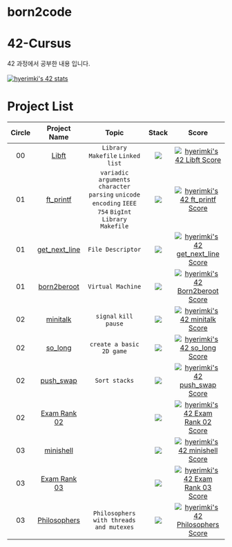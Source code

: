 # born2code

# 42-Cursus
42 과정에서 공부한 내용 입니다.
<br>
<br>
[![hyerimki's 42 stats](https://badge42.vercel.app/api/v2/claw9co9a00060fmly486niif/stats?cursusId=21&coalitionId=88)](https://github.com/JaeSeoKim/badge42)
# Project List
| Circle | Project Name |   Topic   | Stack | Score |
| :----: | :----------: | :-------: | :---: | :---: |
| 00     | [Libft](https://github.com/hyerim108/born2code/tree/master/libft) | `Library` `Makefile` `Linked` `list` | <img src="https://img.shields.io/badge/c-A8B9CC?style=for-the-badge&logo=c&logoColor=white"> | [![hyerimki's 42 Libft Score](https://badge42.vercel.app/api/v2/claw9co9a00060fmly486niif/project/2647954)](https://github.com/JaeSeoKim/badge42) |
| 01     | [ft_printf](https://github.com/hyerim108/born2code/tree/master/printf) | `variadic arguments` `character parsing` `unicode encoding` `IEEE 754` `BigInt` `Library` `Makefile` | <img src="https://img.shields.io/badge/c-A8B9CC?style=for-the-badge&logo=c&logoColor=white"> | [![hyerimki's 42 ft_printf Score](https://badge42.vercel.app/api/v2/claw9co9a00060fmly486niif/project/2666161)](https://github.com/JaeSeoKim/badge42) |
| 01     | [get_next_line](https://github.com/hyerim108/born2code/tree/master/get_next_line) | `File Descriptor` | <img src="https://img.shields.io/badge/c-A8B9CC?style=for-the-badge&logo=c&logoColor=white"> | [![hyerimki's 42 get_next_line Score](https://badge42.vercel.app/api/v2/claw9co9a00060fmly486niif/project/2680470)](https://github.com/JaeSeoKim/badge42)|
| 01     | [born2beroot]() | `Virtual Machine` | <img src="https://img.shields.io/badge/c-A8B9CC?style=for-the-badge&logo=c&logoColor=white"> | [![hyerimki's 42 Born2beroot Score](https://badge42.vercel.app/api/v2/claw9co9a00060fmly486niif/project/2691314)](https://github.com/JaeSeoKim/badge42) |
| 02     | [minitalk](https://github.com/hyerim108/born2code/tree/master/minitalk) | `signal` `kill` `pause` | <img src="https://img.shields.io/badge/c-A8B9CC?style=for-the-badge&logo=c&logoColor=white"> | [![hyerimki's 42 minitalk Score](https://badge42.vercel.app/api/v2/claw9co9a00060fmly486niif/project/2745410)](https://github.com/JaeSeoKim/badge42) |
| 02     | [so_long](https://github.com/hyerim108/born2code/tree/master/so_long) | `create a basic 2D game` | <img src="https://img.shields.io/badge/c-A8B9CC?style=for-the-badge&logo=c&logoColor=white"> | [![hyerimki's 42 so_long Score](https://badge42.vercel.app/api/v2/claw9co9a00060fmly486niif/project/2764600)](https://github.com/JaeSeoKim/badge42) |
| 02     | [push_swap](https://github.com/hyerim108/born2code/tree/master/push_swap) | `Sort stacks` | <img src="https://img.shields.io/badge/c-A8B9CC?style=for-the-badge&logo=c&logoColor=white"> | [![hyerimki's 42 push_swap Score](https://badge42.vercel.app/api/v2/claw9co9a00060fmly486niif/project/2809058)](https://github.com/JaeSeoKim/badge42) |
| 02     | [Exam Rank 02](https://github.com/hyerim108/born2code_Exam) |  | <img src="https://img.shields.io/badge/c-A8B9CC?style=for-the-badge&logo=c&logoColor=white"> | [![hyerimki's 42 Exam Rank 02 Score](https://badge42.vercel.app/api/v2/claw9co9a00060fmly486niif/project/2832310)](https://github.com/JaeSeoKim/badge42) |
| 03     | [minishell](https://github.com/hyerim108/born2code/tree/master/minishell) |  | <img src="https://img.shields.io/badge/c-A8B9CC?style=for-the-badge&logo=c&logoColor=white"> | [![hyerimki's 42 minishell Score](https://badge42.vercel.app/api/v2/claw9co9a00060fmly486niif/project/2814094)](https://github.com/JaeSeoKim/badge42)|
| 03     | [Exam Rank 03](https://github.com/hyerim108/born2code_Exam) |  | <img src="https://img.shields.io/badge/c-A8B9CC?style=for-the-badge&logo=c&logoColor=white"> | [![hyerimki's 42 Exam Rank 03 Score](https://badge42.vercel.app/api/v2/claw9co9a00060fmly486niif/project/2842391)](https://github.com/JaeSeoKim/badge42)|
| 03     | [Philosophers](https://github.com/hyerim108/born2code/tree/master/philosophers) | `Philosophers with threads and mutexes` | <img src="https://img.shields.io/badge/c-A8B9CC?style=for-the-badge&logo=c&logoColor=white"> | [![hyerimki's 42 Philosophers Score](https://badge42.vercel.app/api/v2/claw9co9a00060fmly486niif/project/2925126)](https://github.com/JaeSeoKim/badge42)|
